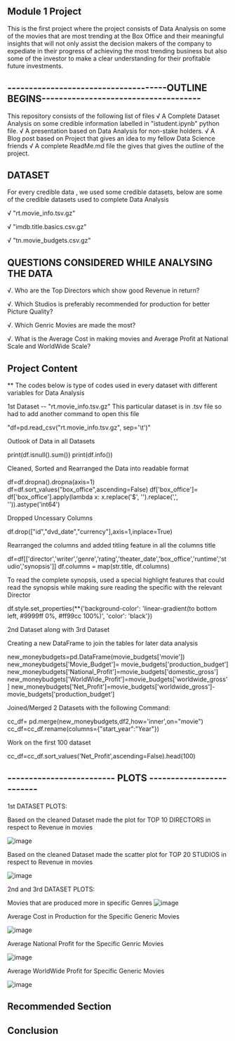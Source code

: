 ## Module 1 Project
This is the first project where the project consists of Data Analysis on some of the movies that are most trending at the Box Office and their meaningful insights that will not only assist the decision makers of the company to expediate in their progress of achieving the most trending business but also some of the investor to make a clear understanding for their profitable future investments.

## -------------------------------------OUTLINE BEGINS------------------------------------- 
This repository consists of the following list of files
√ A Complete Dataset Analysis on some credible information labelled in "istudent.ipynb" python file.
√ A presentation based on Data Analysis for non-stake holders.
√ A Blog post based on Project that gives an idea to my fellow Data Science friends
√ A complete ReadMe.md file the gives that gives the outline of the project.

## DATASET

For every credible data , we used some credible datasets, below are some of the credible datasets used to complete Data Analysis

√ "rt.movie_info.tsv.gz"

√ "imdb.title.basics.csv.gz"

√ "tn.movie_budgets.csv.gz"

## QUESTIONS CONSIDERED WHILE ANALYSING THE DATA

√. Who are the Top Directors which show good Revenue in return?

√. Which Studios is preferably recommended for production for better Picture Quality?

√. Which Genric Movies are made the most?

√. What is the Average Cost in making movies and Average Profit at National Scale and WorldWide Scale?


## Project Content

** The codes below is type of codes used in every dataset with different variables for Data Analysis

1st Dataset -- "rt.movie_info.tsv.gz"
This particular dataset is in .tsv file so had to add another command to open this file 

"df=pd.read_csv("rt.movie_info.tsv.gz", sep='\t')"

Outlook of Data in all Datasets

print(df.isnull().sum())
print(df.info())

Cleaned, Sorted and Rearranged the Data into readable format

df=df.dropna().dropna(axis=1)
df=df.sort_values("box_office",ascending=False)
df['box_office']= df['box_office'].apply(lambda x: x.replace('$', '').replace(',', '')).astype('int64')

Dropped Uncessary Columns 

df.drop(["id","dvd_date","currency"],axis=1,inplace=True)

Rearranged the columns and added titling feature in all the columns title

df=df[['director','writer','genre','rating','theater_date','box_office','runtime','studio','synopsis']]
df.columns = map(str.title, df.columns)

To read the complete synopsis, used a special highlight features that could read the synopsis while making sure reading the specific with the relevant Director

df.style.set_properties(**{'background-color': 'linear-gradient(to bottom left, #9999ff 0%, #ff99cc 100%)',
                           'color': 'black'})
                           
2nd Dataset along with 3rd Dataset

Creating a new DataFrame to join the tables for later data analysis

new_moneybudgets=pd.DataFrame(movie_budgets['movie'])
new_moneybudgets['Movie_Budget']= movie_budgets['production_budget']
new_moneybudgets['National_Profit']=movie_budgets['domestic_gross']
new_moneybudgets['WorldWide_Profit']=movie_budgets['worldwide_gross']
new_moneybudgets['Net_Profit']=movie_budgets['worldwide_gross']-movie_budgets['production_budget']

Joined/Merged 2 Datasets with the following Command:

cc_df= pd.merge(new_moneybudgets,df2,how='inner',on="movie")
cc_df=cc_df.rename(columns={"start_year":"Year"})

Work on the first 100 dataset

cc_df=cc_df.sort_values('Net_Profit',ascending=False).head(100)

## ------------------------- PLOTS -------------------------

1st DATASET PLOTS:
                           
Based on the cleaned Dataset made the plot for TOP 10 DIRECTORS in respect to Revenue in movies

![image](https://user-images.githubusercontent.com/47164862/77980338-a8da6000-72cc-11ea-9433-b4ea32e3e7df.png)

Based on the cleaned Dataset made the scatter plot for TOP 20 STUDIOS in respect to Revenue in movies

![image](https://user-images.githubusercontent.com/47164862/77980944-45513200-72ce-11ea-8d14-4d0914650452.png)


2nd and 3rd DATASET PLOTS:

Movies that are produced more in specific Genres
![image](https://user-images.githubusercontent.com/47164862/77981812-76cafd00-72d0-11ea-9c85-2fb4819fcf9b.png)

Average Cost in Production for the Specific Generic Movies

![image](https://user-images.githubusercontent.com/47164862/77982290-9878b400-72d1-11ea-9fb0-a2fc693ef1ee.png)

Average National Profit for the Specific Genric Movies

![image](https://user-images.githubusercontent.com/47164862/77982353-c52ccb80-72d1-11ea-8e0f-728217364b76.png)


Average WorldWide Profit for Specific Generic Movies

![image](https://user-images.githubusercontent.com/47164862/77982494-150b9280-72d2-11ea-83e5-d8808023a238.png)




## Recommended Section
## Conclusion

